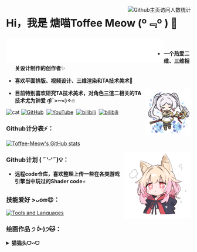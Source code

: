 <p>
<img align="right" src="https://count.getloli.com/@Toffee-Meow?name=Toffee-Meow&theme=rule34&padding=7&offset=0&align=top&scale=1&pixelated=1&darkmode=auto" alt="Github主页访问人数统计" title="猫娘版Github主页访问人数统计" />
</p>

# Hi，我是 煻喵Toffee Meow (º﹃º ) 👋

<p>
<h3><a href="https://github.com/Toffee-Meow"><img align="left" src="image/hey.svg" alt="Hey，l'm Toffee Meow" title="动态文字"></a></h3>
</p>

<br>

- **一个热爱二维、三维相关设计制作的创作者**✨

- **喜欢平面排版、视频设计、三维渲染和TA技术美术**🌱
<img align="right" src="https://raw.githubusercontent.com/Toffee-Meow/Image-Hosting-Repository/main/image/%E8%8A%99%E8%8A%99-alpha.png" alt="fufu" title="fufu" width="25%" />

- **目前特别喜欢研究TA技术美术，对角色三渲二相关的TA技术尤为钟爱 ദ്ദി˶>𖥦<)✧**🔥

<p>
<img src="https://github.com/user-attachments/assets/09845430-69f0-407a-a0bf-253f381d851d" alt="cat" title="cat gif" width="80" />
<a href="https://github.com/Toffee-Meow"><img src="https://img.shields.io/badge/GitHub-Toffee_Meow-grey?logo=github&labelColor=181717" alt="GitHub" title="GitHub profile" /></a>
&nbsp;<a href="https://www.youtube.com/@Toffee-Meow-li"><img src="https://img.shields.io/badge/YouTube-Toffee_Meow-FF0000?logo=youtube&logoColor=FF0000" alt="YouTube" title="YouTube space" /></a>
&nbsp;<a href="https://space.bilibili.com/297246694"><img src="https://img.shields.io/badge/bilibili-%E7%85%BB_%E5%96%B5-00A1D6?logo=bilibili" alt="bilibili" title="bilibili space" /></a>
&nbsp;<a href="https://space.bilibili.com/297246694"><img src="https://img.shields.io/badge/bilibili-%E7%85%BB_%E5%96%B5-FF69B4?logo=bilibili&logoColor=FF69B4&labelColor=191970" alt="bilibili" title="bilibili space" /></a>
</p>

### Github计分表⚡：
<p>
<a href="https://github.com/anuraghazra/github-readme-stats"><img src="https://github-readme-stats.vercel.app/api?username=Toffee-Meow&show_icons=true&theme=tokyonight" alt="Toffee-Meow's GitHub stats" title="Toffee-Meow's GitHub stats" /></a>
<!--
[![Toffee-Meow's GitHub stats](https://github-readme-stats.vercel.app/api?username=Toffee-Meow&show_icons=true&theme=tokyonight)](https://github.com/anuraghazra/github-readme-stats)
-->
</p>
<p>
<img align="right" src="https://raw.githubusercontent.com/Toffee-Meow/Image-Hosting-Repository/main/image/%E8%BF%B7%E8%BF%AD%E7%8C%AB%E7%8C%AB-alpha.png" alt="阔爱猫猫头" title="阔爱猫猫头" width="36%" />
</p>

### Github计划 ( ˶'ᵕ'˶)💡：
- **远程code仓库，喜欢整理上传一些在各类游戏引擎当中玩过的Shader code**⭐

### 技能爱好 >ᴗoಣ😍：
<p>
<a href="https://skillicons.dev"><img src="https://skillicons.dev/icons?i=ps,ai,pr,ae,blender,unity,unreal,html,cs,cpp,py,vscode,rider,git,md,notion,obsidian,github&perline=7" alt="Tools and Languages" title="Tools and Languages" /></a>
<!--
[![My Skills](https://skillicons.dev/icons?i=ps,ai,pr,ae,blender,unity,unreal,c,cs,cpp,py,vscode,rider,git,md,notion,obsidian,github&perline=7)](https://skillicons.dev)
-->
</p>

### 绘画作品 ੭ ᐕ)੭🐱：

<p>
<details>
    <summary><b>猫猫头ᗜ𖥦ᗜ<b></summary>
    <p>
    <blockquote>
      阔爱猫猫头
    </blockquote>
    </p>
    <p align="center">
    <img src="image/迷迭猫猫.png" alt="迷迭猫猫" title="迷迭猫猫" width="45%" /> <img src="image/Toffee Meow.png" alt="Toffee Meow" title="Toffee Meow" width="45%" />
    </p>
</details>
</p>